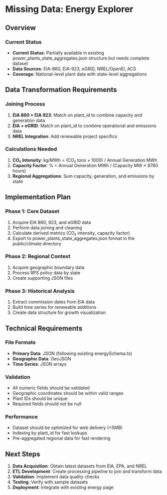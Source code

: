 # Missing Data: Energy Explorer

## Overview

### Current Status
- **Current Status**: Partially available in existing power_plants_state_aggregates.json structure but needs complete dataset
- **Data Sources**: EIA-860, EIA-923, eGRID, NREL/OpenEI, ACS
- **Coverage**: National-level plant data with state-level aggregations

## Data Transformation Requirements

### Joining Process
1. **EIA 860 + EIA 923**: Match on plant_id to combine capacity and generation data
2. **EIA + eGRID**: Match on plant_id to combine operational and emissions data
3. **NREL Integration**: Add renewable project specifics

### Calculations Needed
1. **CO₂ Intensity**: kg/MWh = (CO₂ tons × 1000) / Annual Generation MWh
2. **Capacity Factor**: % = Annual Generation MWh / (Capacity MW × 8760 hours)
3. **Regional Aggregations**: Sum capacity, generation, and emissions by state

## Implementation Plan

### Phase 1: Core Dataset
1. Acquire EIA 860, 923, and eGRID data
2. Perform data joining and cleaning
3. Calculate derived metrics (CO₂ intensity, capacity factor)
4. Export to power_plants_state_aggregates.json format in the public/climate directory

### Phase 2: Regional Context
1. Acquire geographic boundary data
2. Process RPS policy data by state
3. Create supporting JSON files

### Phase 3: Historical Analysis
1. Extract commission dates from EIA data
2. Build time series for renewable additions
3. Create data structure for growth visualization

## Technical Requirements

### File Formats
- **Primary Data**: JSON (following existing energySchema.ts)
- **Geographic Data**: GeoJSON
- **Time Series**: JSON arrays

### Validation
- All numeric fields should be validated
- Geographic coordinates should be within valid ranges
- Plant IDs should be unique
- Required fields should not be null

### Performance
- Dataset should be optimized for web delivery (<5MB)
- Indexing by plant_id for fast lookups
- Pre-aggregated regional data for fast rendering

## Next Steps

1. **Data Acquisition**: Obtain latest datasets from EIA, EPA, and NREL
2. **ETL Development**: Create processing pipeline to join and transform data
3. **Validation**: Implement data quality checks
4. **Testing**: Verify with sample datasets
5. **Deployment**: Integrate with existing energy page